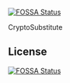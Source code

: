[![FOSSA Status](https://app.fossa.com/api/projects/git%2Bgithub.com%2FDarkSecDevelopers%2FCryptoSubstitute.svg?type=shield)](https://app.fossa.com/projects/git%2Bgithub.com%2FDarkSecDevelopers%2FCryptoSubstitute?ref=badge_shield)

CryptoSubstitute


## License
[![FOSSA Status](https://app.fossa.com/api/projects/git%2Bgithub.com%2FDarkSecDevelopers%2FCryptoSubstitute.svg?type=large)](https://app.fossa.com/projects/git%2Bgithub.com%2FDarkSecDevelopers%2FCryptoSubstitute?ref=badge_large)
